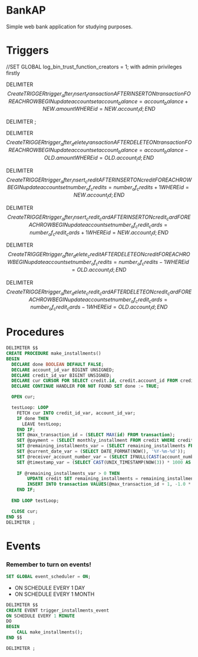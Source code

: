 # BankAP
 Simple web bank application for studying purposes.

# Triggers

//SET GLOBAL log_bin_trust_function_creators = 1; with admin privileges firstly

DELIMITER $$  
Create TRIGGER trigger_after_insert_transaction AFTER INSERT  
ON transaction  
FOR EACH ROW  
BEGIN  
update account  
set account_balance = account_balance + NEW.amount  
WHERE id = NEW.account_id;  
END$$

DELIMITER ;

DELIMITER $$  
Create TRIGGER trigger_after_delete_transaction AFTER DELETE  
ON transaction  
FOR EACH ROW  
BEGIN  
update account  
set account_balance = account_balance - OLD.amount  
WHERE id = OLD.account_id;  
END$$   

DELIMITER $$
Create TRIGGER trigger_after_insert_credit AFTER INSERT
ON credit
FOR EACH ROW
BEGIN
update account
set number_of_credits = number_of_credits + 1
WHERE id = NEW.account_id;
END$$

DELIMITER $$  
Create TRIGGER trigger_after_insert_credit_card AFTER INSERT  
ON credit_card  
FOR EACH ROW  
BEGIN  
update account  
set number_of_credit_cards = number_of_credit_cards + 1  
WHERE id = NEW.account_id;  
END$$  

DELIMITER $$  
Create TRIGGER trigger_after_delete_credit AFTER DELETE  
ON credit  
FOR EACH ROW  
BEGIN  
update account  
set number_of_credits = number_of_credits - 1  
WHERE id = OLD.account_id;  
END$$  

DELIMITER $$  
Create TRIGGER trigger_after_delete_credit_card AFTER DELETE  
ON credit_card  
FOR EACH ROW  
BEGIN  
update account  
set number_of_credit_cards = number_of_credit_cards - 1  
WHERE id = OLD.account_id;  
END$$  

# Procedures
```sql
DELIMITER $$
CREATE PROCEDURE make_installments()
BEGIN
  DECLARE done BOOLEAN DEFAULT FALSE;
  DECLARE account_id_var BIGINT UNSIGNED;
  DECLARE credit_id_var BIGINT UNSIGNED;
  DECLARE cur CURSOR FOR SELECT credit.id, credit.account_id FROM credit JOIN submission ON credit.submission_id = submission.id WHERE submission.is_approved = TRUE;
  DECLARE CONTINUE HANDLER FOR NOT FOUND SET done := TRUE;

  OPEN cur;

  testLoop: LOOP
    FETCH cur INTO credit_id_var, account_id_var;
    IF done THEN
      LEAVE testLoop;
    END IF;
	SET @max_transaction_id = (SELECT MAX(id) FROM transaction);
	SET @payment = (SELECT monthly_installment FROM credit WHERE credit.id = credit_id_var );
	SET @remaining_installments_var = (SELECT remaining_installments FROM credit WHERE credit.id = credit_id_var);
	SET @current_date_var = (SELECT DATE_FORMAT(NOW(), '%Y-%m-%d'));
	SET @receiver_account_number_var = (SELECT IFNULL(CAST(account_number AS VARCHAR(255)), 'N/A') AS account_number FROM account WHERE account.id = account_id_var);
	SET @timestamp_var = (SELECT CAST(UNIX_TIMESTAMP(NOW(3)) * 1000 AS unsigned));
	
	IF @remaining_installments_var > 0 THEN
		UPDATE credit SET remaining_installments = remaining_installments - 1 WHERE credit.id = credit_id_var;
		INSERT INTO transaction VALUES(@max_transaction_id + 1, -1.0 * @payment, @current_date_var, @receiver_account_number_var, @timestamp_var, 'Spłata kredytu', account_id_var);
	END IF;
 
  END LOOP testLoop;

  CLOSE cur;
END $$
DELIMITER ; 
```

# Events
### Remember to turn on events!
```sql
SET GLOBAL event_scheduler = ON;
```

- ON SCHEDULE EVERY 1 DAY
- ON SCHEDULE EVERY 1 MONTH
```sql
DELIMITER $$
CREATE EVENT trigger_installments_event
ON SCHEDULE EVERY 1 MINUTE
DO 
BEGIN
	CALL make_installments();
END $$

DELIMITER ;
```